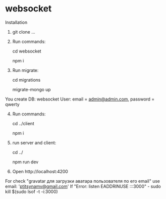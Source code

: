 # websocket

Installation
1. git clone ...

2. Run commands:

    cd websocket
    
    npm i
    

3. Run migrate:

    cd migrations
    
    migrate-mongo up

You create
DB: websocket
User:
    email = admin@admin.com,
    password = qwerty

4. Run commands:

    cd ../client
    
    npm i

5. run server and client:

    cd ../
    
    npm run dev

6. Open http://localhost:4200


For check "gravatar для загрузки аватара пользователя по его email" use  email: 'ptitsynamv@gmail.com'
If "Error: listen EADDRINUSE :::3000" - sudo kill $(sudo lsof -t -i:3000)
